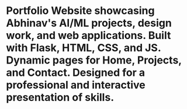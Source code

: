 # Portfolio Website showcasing Abhinav's AI/ML projects, design work, and web applications. Built with Flask, HTML, CSS, and JS. Dynamic pages for Home, Projects, and Contact. Designed for a professional and interactive presentation of skills.

# 

